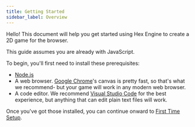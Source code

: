 ```yaml
---
title: Getting Started
sidebar_label: Overview
---
```


Hello! This document will help you get started using Hex Engine to create a 2D game for the browser.

This guide assumes you are already with JavaScript.

To begin, you'll first need to install these prerequisites:

- [Node.js](https://nodejs.org/en/)
- A web browser. [Google Chrome](https://www.google.com/chrome/)'s canvas is pretty fast, so that's what we recommend- but your game will work in any modern web browser.
- A code editor. We recommend [Visual Studio Code](https://code.visualstudio.com/) for the best experience, but anything that can edit plain text files will work.

Once you've got those installed, you can continue onward to [First Time Setup](/docs/first-time-setup).
